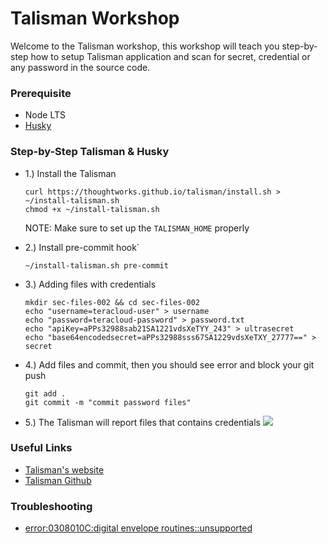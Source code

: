 # Talisman Workshop

Welcome to the Talisman workshop, this workshop will teach you step-by-step how to setup Talisman application
and scan for secret, credential or any password in the source code.

### Prerequisite

- Node LTS
- [Husky](https://typicode.github.io/husky/getting-started.html#automatic-recommended)

### Step-by-Step Talisman & Husky

- 1.) Install the Talisman
  ```shell
  curl https://thoughtworks.github.io/talisman/install.sh > ~/install-talisman.sh 
  chmod +x ~/install-talisman.sh
  ```
  NOTE: Make sure to set up the `TALISMAN_HOME` properly


- 2.) Install pre-commit hook`
  ```shell
  ~/install-talisman.sh pre-commit
  ```

- 3.) Adding files with credentials
  ```shell
  mkdir sec-files-002 && cd sec-files-002 
  echo "username=teracloud-user" > username
  echo "password=teracloud-password" > password.txt
  echo "apiKey=aPPs32988sab21SA1221vdsXeTYY_243" > ultrasecret
  echo "base64encodedsecret=aPPs32988sss67SA1229vdsXeTXY_27777==" > secret
  ```

- 4.) Add files and commit, then you should see error and block your git push
  ```shell
  git add .
  git commit -m "commit password files"
  ```

- 5.) The Talisman will report files that contains credentials
  ![](/Users/worasitdaimongkol/Repositories/NTC/application-security-101/images/001-talisman.png)

### Useful Links

- [Talisman's website](https://thoughtworks.github.io/talisman/)
- [Talisman Github](https://github.com/thoughtworks/talisman)

### Troubleshooting

- [error:0308010C:digital envelope routines::unsupported](https://stackoverflow.com/questions/69692842/error-message-error0308010cdigital-envelope-routinesunsupported)
